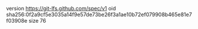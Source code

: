 version https://git-lfs.github.com/spec/v1
oid sha256:0f2a9cf5e3035a14f9e57de73be26f3a1ae10b72ef079908b465e81e7f03908e
size 76

